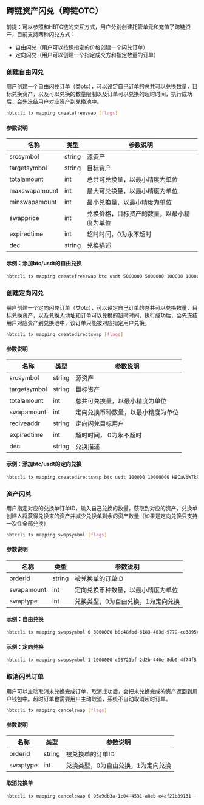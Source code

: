 ## 跨链资产闪兑（跨链OTC）


前提：可以参照和HBTC链的交互方式，用户分别创建托管单元和充值了跨链资产，目前支持两种闪兑方式：
- 自由闪兑（用户可以按照指定的价格创建一个闪兑订单）
- 定向闪兑（用户可以创建一个指定成交方和指定数量的订单）

###  创建自由闪兑

用户创建一个自由闪兑订单（类otc），可以设定自己订单的总共可以兑换数量，目标兑换资产，以及可以兑换的数量限制以及订单可以兑换的超时时间，执行成功后，会先冻结用户对应资产到兑换池中。

```bash
hbtccli tx mapping createfreeswap [flags]
```
#### 参数说明

| 名称 | 类型  | 参数说明 | 
| ------ | ------ | ------ |
| srcsymbol    | string | 源资产 |
| targetsymbol | string | 目标资产 |
| totalamount  | int    | 总共可兑换量，以最小精度为单位 |
| maxswapamount| int    | 最大可兑换量，以最小精度为单位 |
| minswapamount| int    | 最小兑换量，以最小精度为单位 |
| swapprice    | int    | 兑换价格，目标资产的数量，以最小精度为单位 |
| expiredtime  | int    | 超时时间，0为永不超时 |
| dec          | string | 兑换描述 |

#### 示例：添加btc/usdt的自由兑换

```bash
hbtccli tx mapping createfreeswap btc usdt 5000000 5000000 100000 1000000000000 0 myswap --home node/hbtccli --chain-id hbtc-testnet --from alice
```

###  创建定向闪兑

用户创建一个定向闪兑订单（类otc），可以设定自己订单的总共可以兑换数量，目标兑换资产，以及兑换人地址和订单可以兑换的超时时间，执行成功后，会先冻结用户对应资产到兑换池中，该订单只能被对应指定用户兑换。

```bash
hbtccli tx mapping createdirectswap [flags]
```
#### 参数说明

| 名称 | 类型  | 参数说明 | 
| ------ | ------ | ------ |
| srcsymbol    | string | 源资产 |
| targetsymbol | string | 目标资产 |
| totalamount  | int    | 总共可兑换量，以最小精度为单位 |
| swapamount   | int    | 定向兑换币种数量，以最小精度为单位 |
| reciveaddr   | string | 定向闪兑目标用户 |
| expiredtime  | int    | 超时时间， 0为永不超时 |
| dec          | string | 兑换描述 |

#### 示例：添加btc/usdt的定向兑换

```bash
hbtccli tx mapping createdirectswap btc usdt 100000 10000000 HBCaViWTkR5GJek4Eme1R8h4GJhgYK4jHpiz 0 git --home node/hbtccli --chain-id hbtc-testnet --from alice
```

###  资产闪兑

用户指定对应的兑换单订单ID，输入自己兑换的数量，获取到对应的资产，兑换单创建人将获得兑换来的资产并减少兑换单剩余的资产数量（如果是定向兑换只支持一次性全部兑换）

```bash
hbtccli tx mapping swapsymbol [flags]
```
#### 参数说明

| 名称 | 类型  | 参数说明 | 
| ------ | ------ | ------ |
| orderid      | string | 被兑换单的订单ID |
| swapamount   | int    | 定向兑换币种数量，以最小精度为单位 |
| swaptype     | int    | 兑换类型，0为自由兑换，1为定向兑换 |

#### 示例：自由兑换

```bash
hbtccli tx mapping swapsymbol 0 3000000 b8c48fbd-6183-403d-9779-ce3895c5e04d --home node/hbtccli --chain-id hbtc-testnet --from alice
```

#### 示例：定向兑换

```bash
hbtccli tx mapping swapsymbol 1 1000000 c96721bf-2d2b-440e-8db0-4f74f5f69410 --home node/hbtccli --chain-id hbtc-testnet --from alice
```

###  取消闪兑订单

用户可以主动取消未兑换完成订单，取消成功后，会把未兑换完成的资产返回到用户钱包中。超时订单也需要用户主动取消，系统不自动取消超时订单。

```bash
hbtccli tx mapping cancelswap [flags]
```
#### 参数说明

| 名称 | 类型  | 参数说明 | 
| ------ | ------ | ------ |
| orderid      | string | 被兑换单的订单ID |
| swaptype     | int    | 兑换类型，0为自由兑换，1为定向兑换 |

#### 取消兑换单

```bash
hbtccli tx mapping cancelswap 0 95a9db3a-1c04-4531-a8eb-e4af21b89131 --home node/hbtccli --chain-id hbtc-testnet --from alice
```


